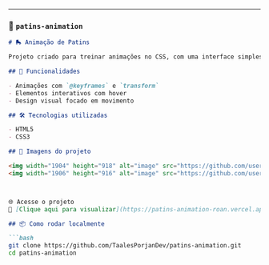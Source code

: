 
---

### 📁 `patins-animation`

```md
# 🛼 Animação de Patins

Projeto criado para treinar animações no CSS, com uma interface simples e foco em movimento visual e transições suaves.

## 🚀 Funcionalidades

- Animações com `@keyframes` e `transform`
- Elementos interativos com hover
- Design visual focado em movimento

## 🛠 Tecnologias utilizadas

- HTML5
- CSS3

## 📸 Imagens do projeto

<img width="1904" height="918" alt="image" src="https://github.com/user-attachments/assets/c66f0f46-0af4-42f7-97ea-f0a171349774" />
<img width="1906" height="916" alt="image" src="https://github.com/user-attachments/assets/5a42a68f-c39c-4472-bf3d-2e33f8623d6e" />



🌐 Acesse o projeto
🔗 [Clique aqui para visualizar](https://patins-animation-roan.vercel.app/) 

## 📦 Como rodar localmente

```bash
git clone https://github.com/TaalesPorjanDev/patins-animation.git
cd patins-animation
